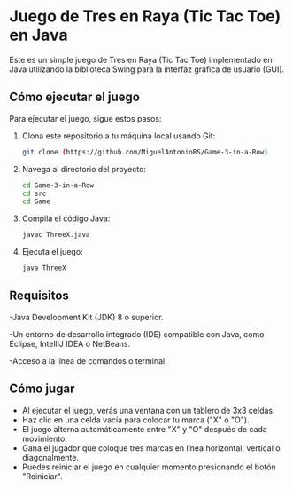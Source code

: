 # Juego de Tres en Raya (Tic Tac Toe) en Java

Este es un simple juego de Tres en Raya (Tic Tac Toe) implementado en Java utilizando la biblioteca Swing para la interfaz gráfica de usuario (GUI).

## Cómo ejecutar el juego

Para ejecutar el juego, sigue estos pasos:

1. Clona este repositorio a tu máquina local usando Git:

    ```bash
    git clone (https://github.com/MiguelAntonioRS/Game-3-in-a-Row)
    ```

2. Navega al directorio del proyecto:

    ```bash
    cd Game-3-in-a-Row
    cd src
    cd Game
    ```

3. Compila el código Java:

    ```bash
    javac ThreeX.java
    ```

4. Ejecuta el juego:

    ```bash
    java ThreeX
    ```
## Requisitos
-Java Development Kit (JDK) 8 o superior.

-Un entorno de desarrollo integrado (IDE) compatible con Java, como Eclipse, IntelliJ IDEA o NetBeans.

-Acceso a la línea de comandos o terminal.


## Cómo jugar

- Al ejecutar el juego, verás una ventana con un tablero de 3x3 celdas.
- Haz clic en una celda vacía para colocar tu marca ("X" o "O").
- El juego alterna automáticamente entre "X" y "O" después de cada movimiento.
- Gana el jugador que coloque tres marcas en línea horizontal, vertical o diagonalmente.
- Puedes reiniciar el juego en cualquier momento presionando el botón "Reiniciar".

